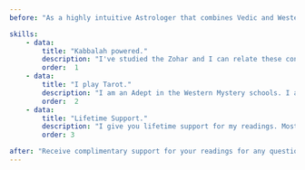 ```yaml
---
before: "As a highly intuitive Astrologer that combines Vedic and Western systems, I will help YOU discover the incredible wisdom the stars and planets hold; I will help you discover the Sun, Moon, and Stars"

skills: 
    - data: 
        title: "Kabbalah powered."
        description: "I've studied the Zohar and I can relate these concepts between different planets to the Torah and the Tree of Life. I also am familiar with Hebrew and Aramaic."
        order:  1
    - data: 
        title: "I play Tarot."
        description: "I am an Adept in the Western Mystery schools. I am trained in the esoteric Tarot, and I have studied Astrology in Hebrew, Chaldean, Hellenistic, and Vedic systems."
        order:  2
    - data: 
        title: "Lifetime Support."
        description: "I give you lifetime support for my readings. Most Astrologers won’t do a second reading for you for the same service, but if you have any questionns, you are welcome to contact me            anytime, without cost to you."
        order: 3

after: "Receive complimentary support for your readings for any questions you may have, providing you with the confidence and security that you will be able to access your information."
---
```

